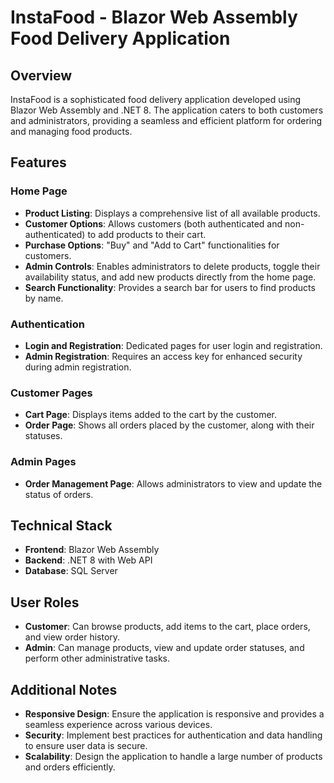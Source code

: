 # InstaFood - Blazor Web Assembly Food Delivery Application

## Overview
InstaFood is a sophisticated food delivery application developed using Blazor Web Assembly and .NET 8. The application caters to both customers and administrators, providing a seamless and efficient platform for ordering and managing food products.

## Features

### Home Page
- **Product Listing**: Displays a comprehensive list of all available products.
- **Customer Options**: Allows customers (both authenticated and non-authenticated) to add products to their cart.
- **Purchase Options**: "Buy" and "Add to Cart" functionalities for customers.
- **Admin Controls**: Enables administrators to delete products, toggle their availability status, and add new products directly from the home page.
- **Search Functionality**: Provides a search bar for users to find products by name.

### Authentication
- **Login and Registration**: Dedicated pages for user login and registration.
- **Admin Registration**: Requires an access key for enhanced security during admin registration.

### Customer Pages
- **Cart Page**: Displays items added to the cart by the customer.
- **Order Page**: Shows all orders placed by the customer, along with their statuses.

### Admin Pages
- **Order Management Page**: Allows administrators to view and update the status of orders.

## Technical Stack
- **Frontend**: Blazor Web Assembly
- **Backend**: .NET 8 with Web API
- **Database**: SQL Server

## User Roles
- **Customer**: Can browse products, add items to the cart, place orders, and view order history.
- **Admin**: Can manage products, view and update order statuses, and perform other administrative tasks.

## Additional Notes
- **Responsive Design**: Ensure the application is responsive and provides a seamless experience across various devices.
- **Security**: Implement best practices for authentication and data handling to ensure user data is secure.
- **Scalability**: Design the application to handle a large number of products and orders efficiently.
